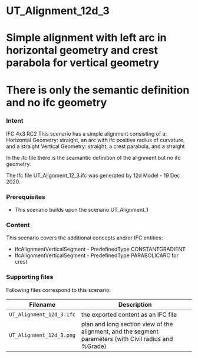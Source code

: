 
# UT_Alignment_12d_3
# Simple alignment with left arc in horizontal geometry and crest parabola for vertical geometry
# There is only the semantic definition and no ifc geometry 

### Intent

IFC 4x3 RC2
This scenario has a simple alignment consisting of a:
 Horizontal Geometry: straight, an arc with ifc positive radius of curvature, and a straight
 Vertical Geometry:   straight, a crest parabola, and a straight

In the ifc file there is the seamantic definition of the alignment but no ifc geometry.

The Ifc file UT_Alignment_12_3.ifc was generated by 12d Model - 19 Dec 2020. 


### Prerequisites

- This scenario builds upon the scenario UT_Alignment_1

### Content

This scenario covers the additional concepts and/or IFC entities:

- IfcAlignmentVerticalSegment - PredefinedType CONSTANTGRADIENT
- IfcAlignmentVerticalSegment - PredefinedType PARABOLICARC for crest

### Supporting files

Following files correspond to this scenario:

| Filename                           | Description                                                                                            |
|------------------------------------|--------------------------------------------------------------------------------------------------------|
| `UT_Alignment_12d_3.ifc`           | the exported content as an IFC file                                                                    |
| `UT_Alignment_12d_3.png`           | plan and long section view of the alignment, and the segment parameters (with Civil radius and %Grade) |


